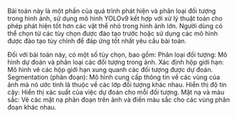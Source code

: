 Bài toán này là một phần của quá trình phát hiện và phân loại đối tượng trong hình ảnh, sử dụng mô hình YOLOv9 kết hợp với xử lý thuật toán cho phép phát hiện tốt hơn các vật thể nhỏ trong hình ảnh lớn.
Người dùng có thể chọn từ các tùy chọn được đào tạo trước hoặc sử dụng các mô hình được đào tạo tùy chỉnh để đáp ứng tốt nhất yêu cầu bài toán.

Đối với bài toán này, có một số tùy chọn, bao gồm:
Phân loại đối tượng: Mô hình dự đoán và phân loại các đối tượng trong ảnh.
Xác định hộp giới hạn: Mô hình vẽ các hộp giới hạn xung quanh các đối tượng được dự đoán.
Segmentation (phân đoạn): Mô hình cung cấp thông tin về các vùng của ảnh mà nó ước tính là thuộc về các lớp đối tượng khác nhau.
Hiển thị độ tin cậy: Hiển thị xác suất của việc dự đoán cho mỗi đối tượng.
Mặt nạ và màu sắc: Vẽ các mặt nạ phân đoạn trên ảnh và điền màu sắc cho các vùng phân đoạn khác nhau.
